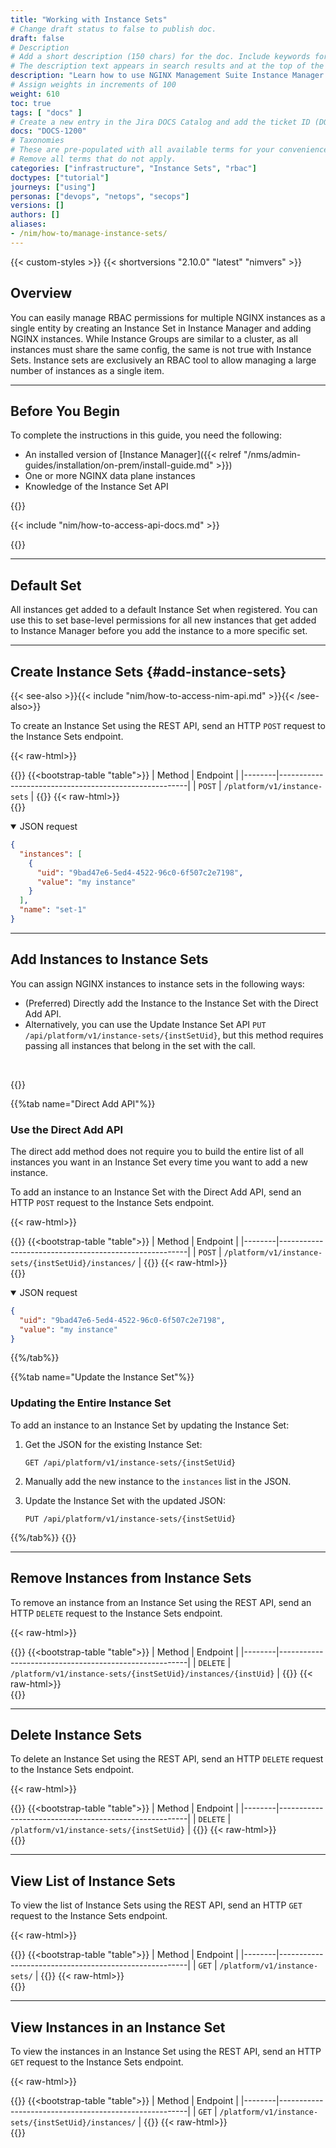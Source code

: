 ```yaml
---
title: "Working with Instance Sets"
# Change draft status to false to publish doc.
draft: false
# Description
# Add a short description (150 chars) for the doc. Include keywords for SEO. 
# The description text appears in search results and at the top of the doc.
description: "Learn how to use NGINX Management Suite Instance Manager to create Instance Sets, which you can use to group multiple NGINX instances as permission object."
# Assign weights in increments of 100
weight: 610
toc: true
tags: [ "docs" ]
# Create a new entry in the Jira DOCS Catalog and add the ticket ID (DOCS-<number>) below
docs: "DOCS-1200"
# Taxonomies
# These are pre-populated with all available terms for your convenience.
# Remove all terms that do not apply.
categories: ["infrastructure", "Instance Sets", "rbac"]
doctypes: ["tutorial"]
journeys: ["using"]
personas: ["devops", "netops", "secops"]
versions: []
authors: []
aliases:
- /nim/how-to/manage-instance-sets/
---
```


{{< custom-styles >}}
{{< shortversions "2.10.0" "latest" "nimvers" >}}

## Overview

You can easily manage RBAC permissions for multiple NGINX instances as a single entity by creating an Instance Set in Instance Manager and adding NGINX instances. While Instance Groups are similar to a cluster, as all instances must share the same config, the same is not true with Instance Sets. Instance sets are exclusively an RBAC tool to allow managing a large number of instances as a single item.

---

## Before You Begin

To complete the instructions in this guide, you need the following:

- An installed version of [Instance Manager]({{< relref "/nms/admin-guides/installation/on-prem/install-guide.md" >}})
- One or more NGINX data plane instances
- Knowledge of the Instance Set API

{{<see-also>}}

{{< include "nim/how-to-access-api-docs.md" >}}

{{</see-also>}}

---

## Default Set

All instances get added to a default Instance Set when registered. You can use this to set base-level permissions for all new instances that get added to Instance Manager before you add the instance to a more specific set.

---

## Create Instance Sets {#add-instance-sets}

{{< see-also >}}{{< include "nim/how-to-access-nim-api.md" >}}{{< /see-also>}}

To create an Instance Set using the REST API, send an HTTP `POST` request to the Instance Sets endpoint.

{{< raw-html>}}<div class="table-responsive">{{</raw-html>}}
{{<bootstrap-table "table">}}
| Method | Endpoint                                              |
|--------|-------------------------------------------------------|
| `POST` | `/platform/v1/instance-sets` |
{{</bootstrap-table>}}
{{< raw-html>}}</div>{{</raw-html>}}

<details open>
<summary>JSON request</summary>

```json
{
  "instances": [
    {
      "uid": "9bad47e6-5ed4-4522-96c0-6f507c2e7198",
      "value": "my instance"
    }
  ],
  "name": "set-1"
}
```

---

## Add Instances to Instance Sets

You can assign NGINX instances to instance sets in the following ways:

- (Preferred) Directly add the Instance to the Instance Set with the Direct Add API.
- Alternatively, you can use the Update Instance Set API `PUT /api/platform/v1/instance-sets/{instSetUid}`, but this method requires passing all instances that belong in the set with the call.

<br>

{{<tabs name="add-instance-to-set">}}

{{%tab name="Direct Add API"%}}

### Use the Direct Add API

The direct add method does not require you to build the entire list of all instances you want in an Instance Set every time you want to add a new instance.

To add an instance to an Instance Set with the Direct Add API, send an HTTP `POST` request to the Instance Sets endpoint.

{{< raw-html>}}<div class="table-responsive">{{</raw-html>}}
{{<bootstrap-table "table">}}
| Method | Endpoint                                              |
|--------|-------------------------------------------------------|
| `POST` | `/platform/v1/instance-sets/{instSetUid}/instances/` |
{{</bootstrap-table>}}
{{< raw-html>}}</div>{{</raw-html>}}

<details open>
<summary>JSON request</summary>

```json
{
  "uid": "9bad47e6-5ed4-4522-96c0-6f507c2e7198",
  "value": "my instance"
}
```

{{%/tab%}}

{{%tab name="Update the Instance Set"%}}

### Updating the Entire Instance Set

To add an instance to an Instance Set by updating the Instance Set:

1. Get the JSON for the existing Instance Set:

   `GET /api/platform/v1/instance-sets/{instSetUid}`

2. Manually add the new instance to the `instances` list in the JSON.
3. Update the Instance Set with the updated JSON: 

   `PUT /api/platform/v1/instance-sets/{instSetUid}`

{{%/tab%}}
{{</tabs>}}

---

## Remove Instances from Instance Sets

To remove an instance from an Instance Set using the REST API, send an HTTP `DELETE` request to the Instance Sets endpoint.

{{< raw-html>}}<div class="table-responsive">{{</raw-html>}}
{{<bootstrap-table "table">}}
| Method | Endpoint                                              |
|--------|-------------------------------------------------------|
| `DELETE` | `/platform/v1/instance-sets/{instSetUid}/instances/{instUid}` |
{{</bootstrap-table>}}
{{< raw-html>}}</div>{{</raw-html>}}

---

## Delete Instance Sets

To delete an Instance Set using the REST API, send an HTTP `DELETE` request to the Instance Sets endpoint.

{{< raw-html>}}<div class="table-responsive">{{</raw-html>}}
{{<bootstrap-table "table">}}
| Method | Endpoint                                              |
|--------|-------------------------------------------------------|
| `DELETE` | `/platform/v1/instance-sets/{instSetUid}` |
{{</bootstrap-table>}}
{{< raw-html>}}</div>{{</raw-html>}}

---

## View List of Instance Sets

To view the list of Instance Sets using the REST API, send an HTTP `GET` request to the Instance Sets endpoint.

{{< raw-html>}}<div class="table-responsive">{{</raw-html>}}
{{<bootstrap-table "table">}}
| Method | Endpoint                                              |
|--------|-------------------------------------------------------|
| `GET` | `/platform/v1/instance-sets/` |
{{</bootstrap-table>}}
{{< raw-html>}}</div>{{</raw-html>}}


---

## View Instances in an Instance Set

To view the instances in an Instance Set using the REST API, send an HTTP `GET` request to the Instance Sets endpoint.

{{< raw-html>}}<div class="table-responsive">{{</raw-html>}}
{{<bootstrap-table "table">}}
| Method | Endpoint                                              |
|--------|-------------------------------------------------------|
| `GET` | `/platform/v1/instance-sets/{instSetUid}/instances/` |
{{</bootstrap-table>}}
{{< raw-html>}}</div>{{</raw-html>}}